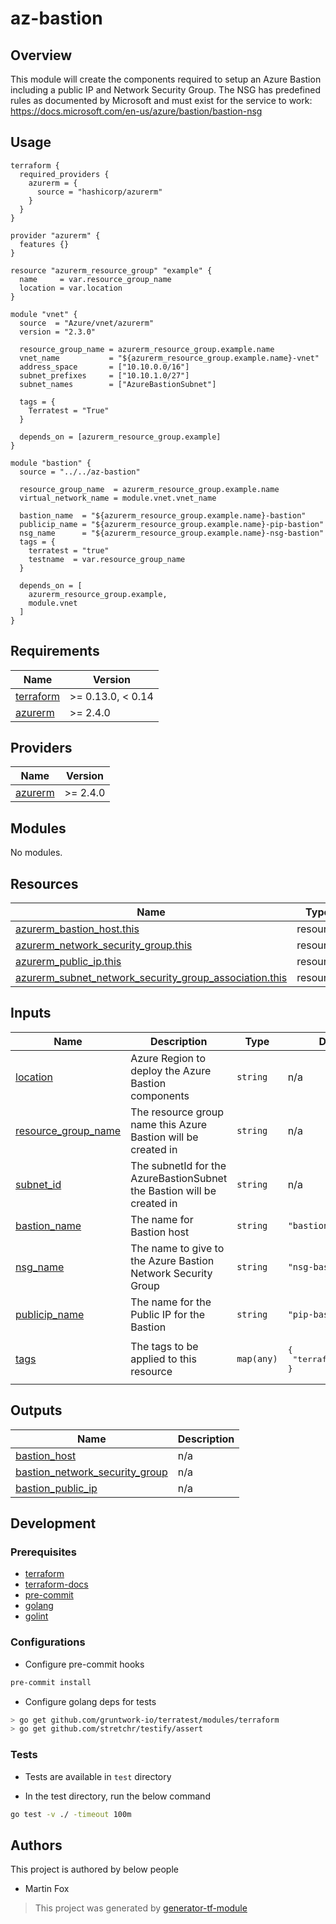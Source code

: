 # az-bastion

## Overview

This module will create the components required to setup an Azure Bastion including a public IP and Network Security Group.
The NSG has predefined rules as documented by Microsoft and must exist for the service to work: https://docs.microsoft.com/en-us/azure/bastion/bastion-nsg

## Usage

```hcl
terraform {
  required_providers {
    azurerm = {
      source = "hashicorp/azurerm"
    }
  }
}

provider "azurerm" {
  features {}
}

resource "azurerm_resource_group" "example" {
  name     = var.resource_group_name
  location = var.location
}

module "vnet" {
  source  = "Azure/vnet/azurerm"
  version = "2.3.0"

  resource_group_name = azurerm_resource_group.example.name
  vnet_name           = "${azurerm_resource_group.example.name}-vnet"
  address_space       = ["10.10.0.0/16"]
  subnet_prefixes     = ["10.10.1.0/27"]
  subnet_names        = ["AzureBastionSubnet"]

  tags = {
    Terratest = "True"
  }

  depends_on = [azurerm_resource_group.example]
}

module "bastion" {
  source = "../../az-bastion"

  resource_group_name  = azurerm_resource_group.example.name
  virtual_network_name = module.vnet.vnet_name

  bastion_name  = "${azurerm_resource_group.example.name}-bastion"
  publicip_name = "${azurerm_resource_group.example.name}-pip-bastion"
  nsg_name      = "${azurerm_resource_group.example.name}-nsg-bastion"
  tags = {
    terratest = "true"
    testname  = var.resource_group_name
  }

  depends_on = [
    azurerm_resource_group.example,
    module.vnet
  ]
}
```

<!-- BEGINNING OF PRE-COMMIT-TERRAFORM DOCS HOOK -->
## Requirements

| Name | Version |
|------|---------|
| <a name="requirement_terraform"></a> [terraform](#requirement\_terraform) | >= 0.13.0, < 0.14 |
| <a name="requirement_azurerm"></a> [azurerm](#requirement\_azurerm) | >= 2.4.0 |

## Providers

| Name | Version |
|------|---------|
| <a name="provider_azurerm"></a> [azurerm](#provider\_azurerm) | >= 2.4.0 |

## Modules

No modules.

## Resources

| Name | Type |
|------|------|
| [azurerm_bastion_host.this](https://registry.terraform.io/providers/hashicorp/azurerm/latest/docs/resources/bastion_host) | resource |
| [azurerm_network_security_group.this](https://registry.terraform.io/providers/hashicorp/azurerm/latest/docs/resources/network_security_group) | resource |
| [azurerm_public_ip.this](https://registry.terraform.io/providers/hashicorp/azurerm/latest/docs/resources/public_ip) | resource |
| [azurerm_subnet_network_security_group_association.this](https://registry.terraform.io/providers/hashicorp/azurerm/latest/docs/resources/subnet_network_security_group_association) | resource |

## Inputs

| Name | Description | Type | Default | Required |
|------|-------------|------|---------|:--------:|
| <a name="input_location"></a> [location](#input\_location) | Azure Region to deploy the Azure Bastion components | `string` | n/a | yes |
| <a name="input_resource_group_name"></a> [resource\_group\_name](#input\_resource\_group\_name) | The resource group name this Azure Bastion will be created in | `string` | n/a | yes |
| <a name="input_subnet_id"></a> [subnet\_id](#input\_subnet\_id) | The subnetId for the AzureBastionSubnet the Bastion will be created in | `string` | n/a | yes |
| <a name="input_bastion_name"></a> [bastion\_name](#input\_bastion\_name) | The name for Bastion host | `string` | `"bastion-001"` | no |
| <a name="input_nsg_name"></a> [nsg\_name](#input\_nsg\_name) | The name to give to the Azure Bastion Network Security Group | `string` | `"nsg-bastion-001"` | no |
| <a name="input_publicip_name"></a> [publicip\_name](#input\_publicip\_name) | The name for the Public IP for the Bastion | `string` | `"pip-bastion-001"` | no |
| <a name="input_tags"></a> [tags](#input\_tags) | The tags to be applied to this resource | `map(any)` | <pre>{<br>  "terraform": "true"<br>}</pre> | no |

## Outputs

| Name | Description |
|------|-------------|
| <a name="output_bastion_host"></a> [bastion\_host](#output\_bastion\_host) | n/a |
| <a name="output_bastion_network_security_group"></a> [bastion\_network\_security\_group](#output\_bastion\_network\_security\_group) | n/a |
| <a name="output_bastion_public_ip"></a> [bastion\_public\_ip](#output\_bastion\_public\_ip) | n/a |
<!-- END OF PRE-COMMIT-TERRAFORM DOCS HOOK -->

## Development

### Prerequisites

- [terraform](https://learn.hashicorp.com/terraform/getting-started/install#installing-terraform)
- [terraform-docs](https://github.com/segmentio/terraform-docs)
- [pre-commit](https://pre-commit.com/#install)
- [golang](https://golang.org/doc/install#install)
- [golint](https://github.com/golang/lint#installation)

### Configurations

- Configure pre-commit hooks
```sh
pre-commit install
```


- Configure golang deps for tests
```sh
> go get github.com/gruntwork-io/terratest/modules/terraform
> go get github.com/stretchr/testify/assert
```



### Tests

- Tests are available in `test` directory

- In the test directory, run the below command
```sh
go test -v ./ -timeout 100m
```



## Authors

This project is authored by below people

- Martin Fox

> This project was generated by [generator-tf-module](https://github.com/sudokar/generator-tf-module)
